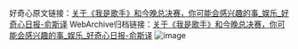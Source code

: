 好奇心原文链接：[关于《我是歌手》和今晚总决赛，你可能会感兴趣的事_娱乐_好奇心日报-俞斯译](https://www.qdaily.com/articles/7882.html)
WebArchive归档链接：[关于《我是歌手》和今晚总决赛，你可能会感兴趣的事_娱乐_好奇心日报-俞斯译](http://web.archive.org/web/20190623173055/https://www.qdaily.com/articles/7882.html)
![image](http://ww3.sinaimg.cn/large/007d5XDply1g3x0ysum6vj30u07up1ky)